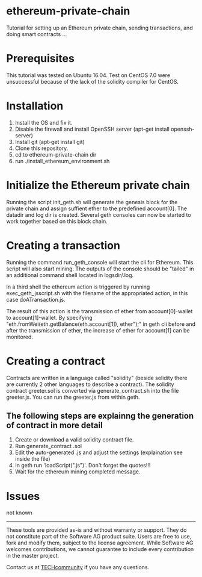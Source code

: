 # ethereum-private-chain
Tutorial for setting up an Ethereum private chain, sending transactions, and doing smart contracts ...

# Prerequisites

This tutorial was tested on Ubuntu 16.04. Test on CentOS 7.0 were unsuccessful because of the lack of the solidity compiler for CentOS.

# Installation

1) Install the OS and fix it.
2) Disable the firewall and install OpenSSH server (apt-get install openssh-server)
3) Install git (apt-get install git)
4) Clone this repository.
5) cd to ethereum-private-chain dir
6) run ./install_ethereum_environment.sh

# Initialize the Ethereum private chain

Running the script init_geth.sh will generate the genesis block for the private chain and assign suffient ether to the predefined account[0]. The datadir and log dir is created. Several geth consoles can now be started to work together based on this block chain.

# Creating a transaction 

Running the command run_geth_console will start the cli for Ethereum. This script will also start mining. The outputs of the console should be "tailed" in an additional command shell located in logsdir/<identity>.log.

In a third shell the ethereum action is triggered by running exec_geth_jsscript.sh with the filename of the appropriated action, in this case doATransaction.js.

The result of this action is the transmission of ether from account[0]-wallet to account[1]-wallet. By specifying "eth.fromWei(eth.getBalance(eth.account[1]), ether");" in geth cli before and after the transmission of ether, the increase of ether for account[1] can be monitored. 

# Creating a contract

Contracts are written in a language called "solidity" (beside solidity there are currently 2 other languages to describe a contract). The solidity contract greeter.sol is converted via generate_contract.sh into the file greeter.js. You can run the greeter.js from within geth.

## The following steps are explainng the generation of contract in more detail

1) Create or download a valid solidity contract file.
2) Run generate_contract <contract file name>.sol
3) Edit the auto-generated <contract file name>.js and adjust the settings (explaination see inside the file)
4) In geth run 'loadScript("<contract file name>.js")'. Don't forget the quotes!!!
5) Wait for the ethereum mining completed message.

# Issues

not known

  ______________________
These tools are provided as-is and without warranty or support. They do not constitute part of the Software AG product suite. Users are free to use, fork and modify them, subject to the license agreement. While Software AG welcomes contributions, we cannot guarantee to include every contribution in the master project.	

Contact us at [TECHcommunity](mailto:technologycommunity@softwareag.com?subject=Github/SoftwareAG) if you have any questions.
